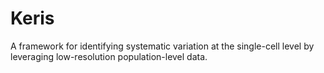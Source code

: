 # Keris

A framework for identifying systematic variation at the single-cell level by leveraging low-resolution population-level data.
